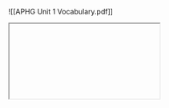![[APHG Unit 1 Vocabulary.pdf]]

 <!DOCTYPE html>
  <html>
    <head>
      <title></title>
</head>

<body>
<iframe src="" frameboarder="0"></iframe>
</body>

</html> 
